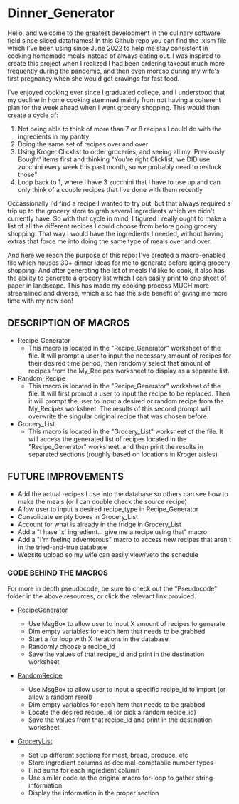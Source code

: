 # Dinner_Generator
Hello, and welcome to the greatest development in the culinary software field since sliced dataframes! In this Github repo you can find the .xlsm file which I've been using since June 2022 to help me stay consistent in cooking homemade meals instead of always eating out. I was inspired to create this project when I realized I had been ordering takeout much more frequently during the pandemic, and then even moreso during my wife's first pregnancy when she would get cravings for fast food. 

I've enjoyed cooking ever since I graduated college, and I understood that my decline in home cooking stemmed mainly from not having a coherent plan for the week ahead when I went grocery shopping. This would then create a cycle of:

1. Not being able to think of more than 7 or 8 recipes I could do with the ingredients in my pantry
2. Doing the same set of recipes over and over
3. Using Kroger Clicklist to order groceries, and seeing all my 'Previously Bought' items first and thinking "You're right Clicklist, we DID use zucchini every week this past month, so we probably need to restock those"
4. Loop back to 1, where I have 3 zucchini that I have to use up and can only think of a couple recipes that I've done with them recently

Occassionally I'd find a recipe I wanted to try out, but that always required a trip up to the grocery store to grab several ingredients which we didn't currently have. So with that cycle in mind, I figured I really ought to make a list of all the different recipes I could choose from before going grocery shopping. That way I would have the ingredients I needed, without having extras that force me into doing the same type of meals over and over. 

And here we reach the purpose of this repo: I've created a macro-enabled file which houses 30+ dinner ideas for me to generate before going grocery shopping. And after generating the list of meals I'd like to cook, it also has the ability to generate a grocery list which I can easily print to one sheet of paper in landscape. This has made my cooking process MUCH more streamlined and diverse, which also has the side benefit of giving me more time with my new son!

## DESCRIPTION OF MACROS
* Recipe_Generator
    - This macro is located in the "Recipe_Generator" worksheet of the file. It will prompt a user to input the necessary amount of recipes for their desired time period, then randomly select that amount of recipes from the My_Recipes worksheet to display as a separate list.
* Random_Recipe
    - This macro is located in the "Recipe_Generator" worksheet of the file. It will first prompt a user to input the recipe to be replaced. Then it will prompt the user to input a desired or random recipe from the My_Recipes worksheet. The results of this second prompt will overwrite the singular original recipe that was chosen before.
* Grocery_List
    - This macro is located in the "Grocery_List" worksheet of the file. It will access the generated list of recipes located in the "Recipe_Generator" worksheet, and then print the results in separated sections (roughly based on locations in Kroger aisles)

## FUTURE IMPROVEMENTS
* Add the actual recipes I use into the database so others can see how to make the meals (or I can double check the source recipe)
    <!-- No code required -- just a ton of data input -->
* Allow user to input a desired recipe_type in Recipe_Generator
    <!-- 'If not requesting a specific recipe type 0 first
    'If you want random, type "Random"
    'If you want specific, type "___"
        'Will want to display list of distinct food_type options -->
* Consolidate empty boxes in Grocery_List
    <!-- 'Check if A2 is empty -- if so set B2 to A2, C2 to B2, ... -->
* Account for what is already in the fridge in Grocery_List
    <!-- 'Run through value fields and have separate InputBox
        '"Do you have ____?" - for strings
        '"Do you have X _______?" for integers 
        ' For duplicates, check if B2=A2, and change InputBox to "Do you have another ___?"-->
* Add a "I have 'x' ingredient... give me a recipe using that" macro
    <!-- 'Will be super similar to the desired recipe_type improvement
    'Would have to try to account for uppercase/lowercase for this -->
* Add a "I'm feeling adventerous" macro to access new recipes that aren't in the tried-and-true database
    <!-- 'Will need a disclaimer to do AFTER generating other recipes for the week
    'Won't need to use any ingredient variables for this one
    'Do something similar to row count to find the last row, which will contain this new recipe
    'Probably want to separate it even further -- last_row holds titles: "Recipe Name", "Recipe Source", and last_row+1 holds the values -->
* Website upload so my wife can easily view/veto the schedule
    <!-- 'Will need to see if there is a to_html type function for excel
    'Otherwise will need to export to a pandas df
    'Then to_html from the df -->

### CODE BEHIND THE MACROS
For more in depth pseudocode, be sure to check out the "Pseudocode" folder in the above resources, or click the relevant link provided.

* [RecipeGenerator](Pseudocode/macro_pseudocode.txt)
    - Use MsgBox to allow user to input X amount of recipes to generate
    - Dim empty variables for each item that needs to be grabbed
    - Start a for loop with X iterations in the database
    - Randomly choose a recipe_id
    - Save the values of that recipe_id and print in the destination worksheet

* [RandomRecipe](Pseudocode/single_recipe_macro_pseudocode.txt)
    - Use MsgBox to allow user to input a specific recipe_id to import (or allow a random reroll)
    - Dim empty variables for each item that needs to be grabbed
    - Locate the desired recipe_id (or pick a random recipe_id)
    - Save the values from that recipe_id and print in the destination worksheet

* [GroceryList](Pseudocode/grocery_macro_pseudocode.txt)
    - Set up different sections for meat, bread, produce, etc
    - Store ingredient columns as decimal-comptabile number types
    - Find sums for each ingredient column
    - Use similar code as the original macro for-loop to gather string information
    - Display the information in the proper section